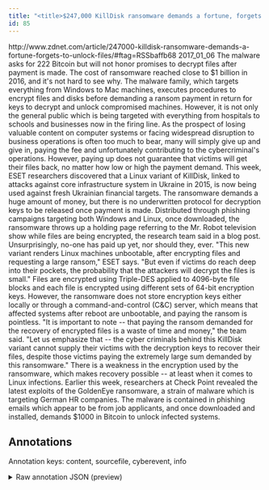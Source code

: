 ```yaml
---
title: "<title>$247,000 KillDisk ransomware demands a fortune, forgets to unlock files | ZDNet</title>"
id: 85
---
```


<title>$247,000 KillDisk ransomware demands a fortune, forgets to unlock files | ZDNet</title>
<source> http://www.zdnet.com/article/247000-killdisk-ransomware-demands-a-fortune-forgets-to-unlock-files/#ftag=RSSbaffb68 </source>
<date> 2017_01_06 </date>
<text>
The malware asks for 222 Bitcoin but will not honor promises to decrypt files after payment is made.
The cost of ransomware reached close to $1 billion in 2016, and it's not hard to see why.
The malware family, which targets everything from Windows to Mac machines, executes procedures to encrypt files and disks before demanding a ransom payment in return for keys to decrypt and unlock compromised machines.
However, it is not only the general public which is being targeted with everything from hospitals to schools and businesses now in the firing line.
As the prospect of losing valuable content on computer systems or facing widespread disruption to business operations is often too much to bear, many will simply give up and give in, paying the fee and unfortunately contributing to the cybercriminal's operations.
However, paying up does not guarantee that victims will get their files back, no matter how low or high the payment demand.
This week, ESET researchers discovered that a Linux variant of KillDisk, linked to attacks against core infrastructure system in Ukraine in 2015, is now being used against fresh Ukrainian financial targets.
The ransomware demands a huge amount of money, but there is no underwritten protocol for decryption keys to be released once payment is made.
Distributed through phishing campaigns targeting both Windows and Linux, once downloaded, the ransomware throws up a holding page referring to the Mr.
Robot television show while files are being encrypted, the research team said in a blog post.
Unsurprisingly, no-one has paid up yet, nor should they, ever.
"This new variant renders Linux machines unbootable, after encrypting files and requesting a large ransom," ESET says.
"But even if victims do reach deep into their pockets, the probability that the attackers will decrypt the files is small."
Files are encrypted using Triple-DES applied to 4096-byte file blocks and each file is encrypted using different sets of 64-bit encryption keys.
However, the ransomware does not store encryption keys either locally or through a command-and-control (C&C) server, which means that affected systems after reboot are unbootable, and paying the ransom is pointless.
"It is important to note -- that paying the ransom demanded for the recovery of encrypted files is a waste of time and money," the team said.
"Let us emphasize that -- the cyber criminals behind this KillDisk variant cannot supply their victims with the decryption keys to recover their files, despite those victims paying the extremely large sum demanded by this ransomware."
There is a weakness in the encryption used by the ransomware, which makes recovery possible -- at least when it comes to Linux infections.
Earlier this week, researchers at Check Point revealed the latest exploits of the GoldenEye ransomware, a strain of malware which is targeting German HR companies.
The malware is contained in phishing emails which appear to be from job applicants, and once downloaded and installed, demands $1000 in Bitcoin to unlock infected systems.
</text>



## Annotations

Annotation keys: content, sourcefile, cyberevent, info

<details>
<summary>Raw annotation JSON (preview)</summary>

```json
{
  "content": "The malware asks for 222 Bitcoin but will not honor promises to decrypt files after payment is made. The cost of ransomware reached close to $1 billion in 2016, and it's not hard to see why. The malware family, which targets everything from Windows to Mac machines, executes procedures to encrypt files and disks before demanding a ransom payment in return for keys to decrypt and unlock compromised machines. However, it is not only the general public which is being targeted with everything from hospitals to schools and businesses now in the firing line. As the prospect of losing valuable content on computer systems or facing widespread disruption to business operations is often too much to bear, many will simply give up and give in, paying the fee and unfortunately contributing to the cybercriminal's operations. However, paying up does not guarantee that victims will get their files back, no matter how low or high the payment demand. This week, ESET researchers discovered that a Linux variant of KillDisk, linked to attacks against core infrastructure system in Ukraine in 2015, is now being used against fresh Ukrainian financial targets. The ransomware demands a huge amount of money, but there is no underwritten protocol for decryption keys to be released once payment is made. Distributed through phishing campaigns targeting both Windows and Linux, once downloaded, the ransomware throws up a holding page referring to the Mr. Robot television show while files are being encrypted, the research team said in a blog post. Unsurprisingly, no-one has paid up yet, nor should they, ever. \"This new variant renders Linux machines unbootable, after encrypting files and requesting a large ransom,\" ESET says. \"But even if victims do reach deep into their pockets, the probability that the attackers will decrypt the files is small.\" Files are encrypted using Triple-DES applied to 4096-byte file blocks and each file is encrypted using different sets of 64-bit encryption keys. However, the ransomware does not store encryption keys either locally or through a command-and-control (C&C) server, which means that affected systems after reboot are unbootable, and paying the ransom is pointless. \"It is important to note -- that paying the ransom demanded for the recovery of encrypted files is a waste of time and money,\" the team said. \"Let us emphasize that -- the cyber criminals behind this KillDisk variant cannot supply their victims with the decryption keys to recover their files, despite those victims paying the extremely large sum demanded by this ransomware.\" There is a weakness in the encryption used by the ransomware, which makes recovery possible -- at least when it comes to Linux infections. Earlier this week, researchers at Check Point revealed the latest exploits of the GoldenEye ransomware, a strain of malware which is targeting German HR companies. The malware is contained in phishing emails which appear to be from job applicants, and once downloaded and installed, demands $1000 in Bitcoin to unlock infected systems",
  "sourcefile": "85.txt",
  "cyberevent": {
    "hopper": [
      {
        "index": 0,
        "events": [
          {
            "index": "E9",
            "type": "Attack",
            "realis": "Generic",
            "nugget": {
              "startOffset": 2523,
              "index": "T34",
              "endOffset": 2529,
              "text": "paying"
            },
            "argument": [
              {
                "index": "T32",
                "text": "their victims",
                "endOffset": 2451,
                "role": {
                  "type": "Victim"
                },
                "startOffset": 2438,
                "type": "Person"
              },
              {
                "index": "T30",
                "text": "the cyber criminals",
                "endOffset": 2394,
                "role": {
                  "type": "Attacker"
                },
         
```
</details>
